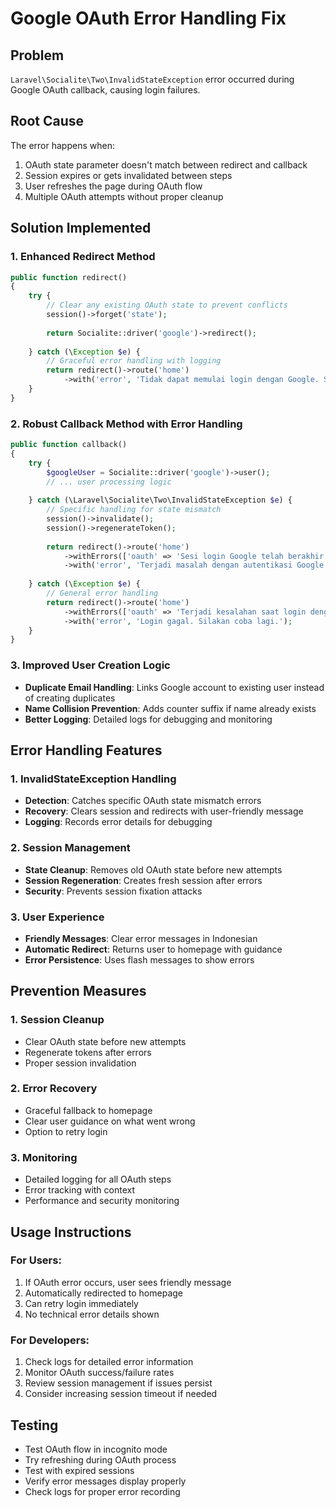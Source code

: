 # Google OAuth Error Handling Fix

## Problem
`Laravel\Socialite\Two\InvalidStateException` error occurred during Google OAuth callback, causing login failures.

## Root Cause
The error happens when:
1. OAuth state parameter doesn't match between redirect and callback
2. Session expires or gets invalidated between steps
3. User refreshes the page during OAuth flow
4. Multiple OAuth attempts without proper cleanup

## Solution Implemented

### 1. Enhanced Redirect Method
```php
public function redirect()
{
    try {
        // Clear any existing OAuth state to prevent conflicts
        session()->forget('state');
        
        return Socialite::driver('google')->redirect();
        
    } catch (\Exception $e) {
        // Graceful error handling with logging
        return redirect()->route('home')
            ->with('error', 'Tidak dapat memulai login dengan Google. Silakan coba lagi.');
    }
}
```

### 2. Robust Callback Method with Error Handling
```php
public function callback()
{
    try {
        $googleUser = Socialite::driver('google')->user();
        // ... user processing logic
        
    } catch (\Laravel\Socialite\Two\InvalidStateException $e) {
        // Specific handling for state mismatch
        session()->invalidate();
        session()->regenerateToken();
        
        return redirect()->route('home')
            ->withErrors(['oauth' => 'Sesi login Google telah berakhir. Silakan coba login lagi.'])
            ->with('error', 'Terjadi masalah dengan autentikasi Google. Silakan coba lagi.');
            
    } catch (\Exception $e) {
        // General error handling
        return redirect()->route('home')
            ->withErrors(['oauth' => 'Terjadi kesalahan saat login dengan Google.'])
            ->with('error', 'Login gagal. Silakan coba lagi.');
    }
}
```

### 3. Improved User Creation Logic
- **Duplicate Email Handling**: Links Google account to existing user instead of creating duplicates
- **Name Collision Prevention**: Adds counter suffix if name already exists
- **Better Logging**: Detailed logs for debugging and monitoring

## Error Handling Features

### 1. InvalidStateException Handling
- **Detection**: Catches specific OAuth state mismatch errors
- **Recovery**: Clears session and redirects with user-friendly message
- **Logging**: Records error details for debugging

### 2. Session Management
- **State Cleanup**: Removes old OAuth state before new attempts
- **Session Regeneration**: Creates fresh session after errors
- **Security**: Prevents session fixation attacks

### 3. User Experience
- **Friendly Messages**: Clear error messages in Indonesian
- **Automatic Redirect**: Returns user to homepage with guidance
- **Error Persistence**: Uses flash messages to show errors

## Prevention Measures

### 1. Session Cleanup
- Clear OAuth state before new attempts
- Regenerate tokens after errors
- Proper session invalidation

### 2. Error Recovery
- Graceful fallback to homepage
- Clear user guidance on what went wrong
- Option to retry login

### 3. Monitoring
- Detailed logging for all OAuth steps
- Error tracking with context
- Performance and security monitoring

## Usage Instructions

### For Users:
1. If OAuth error occurs, user sees friendly message
2. Automatically redirected to homepage
3. Can retry login immediately
4. No technical error details shown

### For Developers:
1. Check logs for detailed error information
2. Monitor OAuth success/failure rates
3. Review session management if issues persist
4. Consider increasing session timeout if needed

## Testing
- Test OAuth flow in incognito mode
- Try refreshing during OAuth process
- Test with expired sessions
- Verify error messages display properly
- Check logs for proper error recording
